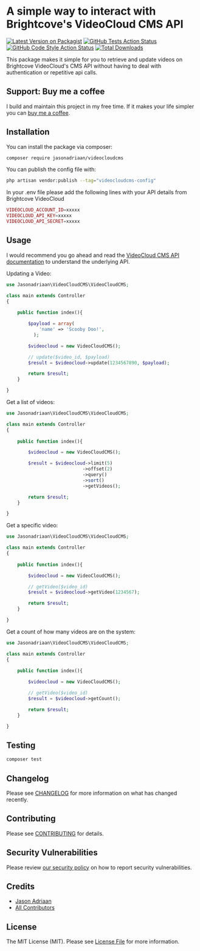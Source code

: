 # A simple way to interact with Brightcove's VideoCloud CMS API

[![Latest Version on Packagist](https://img.shields.io/packagist/v/jasonadriaan/videocloudcms.svg?style=flat-square)](https://packagist.org/packages/jasonadriaan/videocloudcms)
[![GitHub Tests Action Status](https://img.shields.io/github/workflow/status/jasonadriaan/videocloudcms/run-tests?label=tests)](https://github.com/jasonadriaan/videocloudcms/actions?query=workflow%3Arun-tests+branch%3Amain)
[![GitHub Code Style Action Status](https://img.shields.io/github/workflow/status/jasonadriaan/videocloudcms/Check%20&%20fix%20styling?label=code%20style)](https://github.com/jasonadriaan/videocloudcms/actions?query=workflow%3A"Check+%26+fix+styling"+branch%3Amain)
[![Total Downloads](https://img.shields.io/packagist/dt/jasonadriaan/videocloudcms.svg?style=flat-square)](https://packagist.org/packages/jasonadriaan/videocloudcms)

This package makes it simple for you to retrieve and update videos on Brightcove VideoCloud's CMS API without having to deal with authentication or repetitive api calls.

## Support: Buy me a coffee

I build and maintain this project in my free time. If it makes your life simpler you can [buy me a coffee](https://buymeacoffee.com/jasonadriaan).

## Installation

You can install the package via composer:

```bash
composer require jasonadriaan/videocloudcms
```

You can publish the config file with:

```bash
php artisan vendor:publish --tag="videocloudcms-config"
```

In your .env file please add the following lines with your API details from Brightcove VideoCloud

```php
VIDEOCLOUD_ACCOUNT_ID=xxxxx
VIDEOCLOUD_API_KEY=xxxxx
VIDEOCLOUD_API_SECRET=xxxxx
```

## Usage

I would recommend you go ahead and read the [VideoCloud CMS API documentation](https://apis.support.brightcove.com/cms/index.html) to understand the underlying API.

Updating a Video:

```php
use Jasonadriaan\VideoCloudCMS\VideoCloudCMS;

class main extends Controller
{
    
    public function index(){

        $payload = array(
            'name' => 'Scooby Doo!',
          );

        $videocloud = new VideoCloudCMS();

        // update($video_id, $payload)
        $result = $videocloud->update(1234567890, $payload);

        return $result;
    }

}
```

Get a list of videos:

```php
use Jasonadriaan\VideoCloudCMS\VideoCloudCMS;

class main extends Controller
{
    
    public function index(){

        $videocloud = new VideoCloudCMS();

        $result = $videocloud->limit(5)
                            ->offset(2)
                            ->query()
                            ->sort()
                            ->getVideos();

        return $result;
    }

}
```

Get a specific video:

```php
use Jasonadriaan\VideoCloudCMS\VideoCloudCMS;

class main extends Controller
{
    
    public function index(){

        $videocloud = new VideoCloudCMS();

        // getVideo($video_id)
        $result = $videocloud->getVideo(1234567);

        return $result;
    }

}
```

Get a count of how many videos are on the system:

```php
use Jasonadriaan\VideoCloudCMS\VideoCloudCMS;

class main extends Controller
{
    
    public function index(){

        $videocloud = new VideoCloudCMS();

        // getVideo($video_id)
        $result = $videocloud->getCount();

        return $result;
    }

}
```


## Testing

```bash
composer test
```

## Changelog

Please see [CHANGELOG](CHANGELOG.md) for more information on what has changed recently.

## Contributing

Please see [CONTRIBUTING](.github/CONTRIBUTING.md) for details.

## Security Vulnerabilities

Please review [our security policy](../../security/policy) on how to report security vulnerabilities.

## Credits

- [Jason Adriaan](https://github.com/jasonadriaan)
- [All Contributors](../../contributors)

## License

The MIT License (MIT). Please see [License File](LICENSE.md) for more information.
